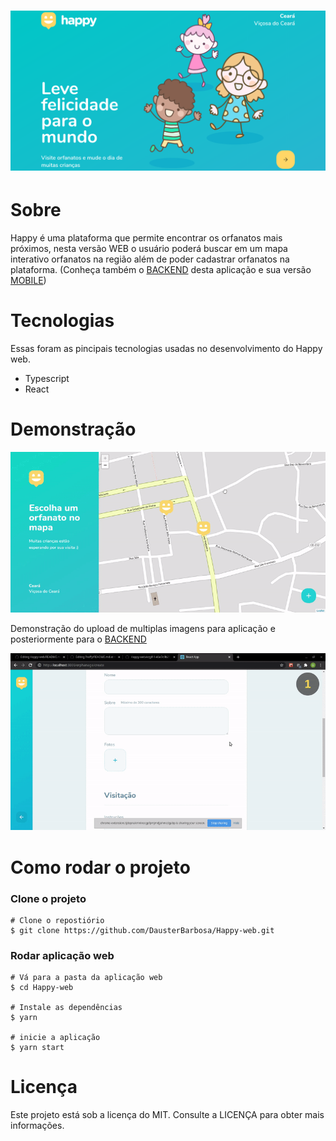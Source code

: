 <h1 align="center">
  <img src=".github/Screenshot_2020-10-28_14-04-04.png"/>
</h1>

# Sobre
<p>
Happy é uma plataforma que permite encontrar os orfanatos mais próximos, nesta versão WEB o usuário poderá buscar em um mapa interativo
orfanatos na região além de poder cadastrar orfanatos na plataforma. (Conheça também o <a href="https://github.com/DausterBarbosa/Happy-server" >BACKEND</a> desta aplicação e sua versão <a href="https://github.com/DausterBarbosa/Happy-mobile">MOBILE</a>)
</p>

# Tecnologias
<p>
Essas foram as pincipais tecnologias usadas no desenvolvimento do Happy web.
</p>
<ul>
  <li>Typescript</li>
  <li>React</li>
</ul>

# Demonstração
![Happy](.github/ezgif-1-46e7c9b21070.gif)

<p>Demonstração do upload de multiplas imagens para aplicação e posteriormente para o <a href="https://github.com/DausterBarbosa/Happy-server">BACKEND</a></p>
  
![Happy](.github/ezgif-1-62637faf59fa.gif)

# Como rodar o projeto

### Clone o projeto

```
# Clone o repostiório
$ git clone https://github.com/DausterBarbosa/Happy-web.git
```

### Rodar aplicação web
```
# Vá para a pasta da aplicação web
$ cd Happy-web

# Instale as dependências
$ yarn

# inicie a aplicação
$ yarn start
```

# Licença
<p>
Este projeto está sob a licença do MIT. Consulte a LICENÇA para obter mais informações.
</p>

